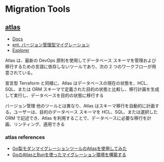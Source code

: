 # Migration Tools

## [atlas](https://atlasgo.io/)

- [Docs](https://atlasgo.io/getting-started)
- [ent. バージョン管理型マイグレーション](https://entgo.io/ja/docs/versioned-migrations/)
- [Explorer](https://gh.atlasgo.cloud/explore)

Atlas は、最新の DevOps 原則を使用してデータベース スキーマを管理および移行するための言語に依存しないツールであり、次の 2 つのワークフローが用意されている。

宣言型
Terraform と同様に、Atlas はデータベースの現在の状態を、HCL、SQL、または ORM スキーマで定義された目的の状態と比較し、移行計画を生成して実行し、データベースを目的の状態に移行する

バージョン管理
他のツールとは異なり、Atlas はスキーマ移行を自動的に計画する。ユーザーは、目的のデータベース スキーマを HCL、SQL、または選択した ORM で記述でき、Atlas を利用することで、データベースに必要な移行を計画、リンティング、適用できる

### atlas references

- [Go製モダンマイグレーションツールのAtlasを使用してみた](https://zenn.dev/jy8752/articles/f9fda2379b57f5)
- [GoのAtlasとBunを使ったマイグレーション環境を構築する](https://techblog.enechain.com/entry/bun-atlas-migration-setup-guide)
